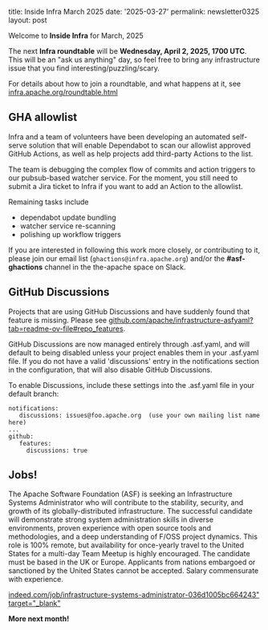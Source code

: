 title: Inside Infra March 2025 
date: '2025-03-27' 
permalink: newsletter0325 layout: post

Welcome to **Inside Infra** for March, 2025

The next **Infra roundtable** will be **Wednesday, April 2, 2025, 1700 UTC**. This will be an "ask us anything" day, so feel free to bring any infrastructure issue that you find interesting/puzzling/scary.

For details about how to join a roundtable, and what happens at it, see <a href="https://infra.apache.org/roundtable.html" target="_blank">infra.apache.org/roundtable.html</a>

## GHA allowlist

Infra and a team of volunteers have been developing an automated self-serve solution that will enable Dependabot to scan our allowlist approved GitHub Actions, as well as help projects add third-party Actions to the list. 

The team is debugging the complex flow of commits and action triggers to our pubsub-based watcher service. For the moment, you still need to submit a Jira ticket to Infra if you want to add an Action to the allowlist.

Remaining tasks include

  - dependabot update bundling
  - watcher service re-scanning
  - polishing up workflow triggers

If you are interested in following this work more closely, or contributing to it, please join our email list (`ghactions@infra.apache.org`) and/or the **#asf-ghactions** channel in the the-apache space on Slack.

## GitHub Discussions

Projects that are using GitHub Discussions and have suddenly found that feature is missing. Please see <a href="https://github.com/apache/infrastructure-asfyaml?tab=readme-ov-file#repo_features" target="_blank">github.com/apache/infrastructure-asfyaml?tab=readme-ov-file#repo_features</a>.

GitHub Discussions are now managed entirely through .asf.yaml, and will default to being disabled unless your project enables them in your .asf.yaml file. If you do not have a valid 'discussions' entry in the notifications section in the configuration, that will also disable GitHub Discussions.

To enable Discussions, include these settings into the .asf.yaml file in your default branch:

```
notifications:
   discussions: issues@foo.apache.org  (use your own mailing list name here)
...
github:
   features:
     discussions: true
```

## Jobs!

The Apache Software Foundation (ASF) is seeking an Infrastructure Systems Administrator who will contribute to the stability, security, and growth of its globally-distributed infrastructure. The successful candidate will demonstrate strong system administration skills in diverse environments, proven experience with open source tools and methodologies, and a deep understanding of F/OSS project dynamics. This role is 100% remote, but availability for once-yearly travel to the United States for a multi-day Team Meetup is highly encouraged. The candidate must be based in the UK or Europe. Applicants from nations embargoed or sanctioned by the United States cannot be accepted. Salary commensurate with experience.

<a href="https://www.indeed.com/job/infrastructure-systems-administrator-036d1005bc664243" target="_blank">indeed.com/job/infrastructure-systems-administrator-036d1005bc664243" target="_blank"</a>

**More next month!**
